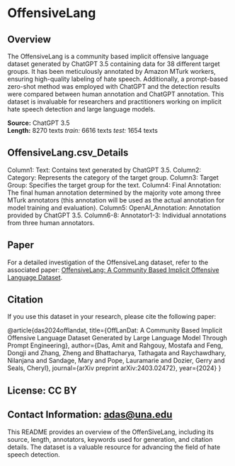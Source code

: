 # OffensiveLang

## Overview
The OffensiveLang is a community based implicit offensive language dataset generated by ChatGPT 3.5 containing data for 38 different target groups. It has been meticulously annotated by Amazon MTurk workers, ensuring high-quality labeling of hate speech. Additionally, a prompt-based zero-shot method was employed with ChatGPT and the detection results were compared between human annotation and ChatGPT annotation. This dataset is invaluable for researchers and practitioners working on implicit hate speech detection and large language models.

**Source:** ChatGPT 3.5  
**Length:** 8270 texts
*train:* 6616 texts
*test:* 1654 texts

## OffensiveLang.csv_Details

Column1: Text: Contains text generated by ChatGPT 3.5.
Column2: Category: Represents the category of the target group.
Column3: Target Group: Specifies the target group for the text.
Column4: Final Annotation: The final human annotation determined by the majority vote among three MTurk annotators (this annotation will be used as the actual annotation for model training and evaluation).
Column5: OpenAI_Annotation: Annotation provided by ChatGPT 3.5.
Column6-8: Annotator1-3: Individual annotations from three human annotators.

## Paper
For a detailed investigation of the OffensiveLang dataset, refer to the associated paper: [OffensiveLang: A Community Based Implicit Offensive Language Dataset](https://arxiv.org/abs/2403.02472).

## Citation
If you use this dataset in your research, please cite the following paper:

@article{das2024offlandat,
  title={OffLanDat: A Community Based Implicit Offensive Language Dataset Generated by Large Language Model Through Prompt Engineering},
  author={Das, Amit and Rahgouy, Mostafa and Feng, Dongji and Zhang, Zheng and Bhattacharya, Tathagata and Raychawdhary, Nilanjana and Sandage, Mary and Pope, Lauramarie and Dozier, Gerry and Seals, Cheryl},
  journal={arXiv preprint arXiv:2403.02472},
  year={2024}
}

## License: CC BY

Contact Information: adas@una.edu
---

This README provides an overview of the OffenSiveLang, including its source, length, annotators, keywords used for generation, and citation details. The dataset is a valuable resource for advancing the field of hate speech detection.

